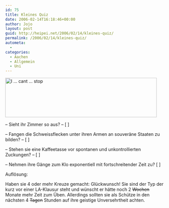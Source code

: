 ```yaml
---
id: 75
title: Kleines Quiz
date: 2006-02-14T16:18:46+00:00
author: Jojo
layout: post
guid: http://heipei.net/2006/02/14/kleines-quiz/
permalink: /2006/02/14/kleines-quiz/
autometa:
  - 
categories:
  - Aachen
  - Allgemein
  - Uni
---
```

[<img src="https://static.flickr.com/42/99693819_0e68f7c318.jpg" width="480" height="125" alt="I ... cant ... stop" />](https://secure.flickr.com/photos/heipei/99693819/ "Photo Sharing")
  
&#8211; Sieht ihr Zimmer so aus? &#8211; [ ]
  
&#8211; Fangen die Schweissflecken unter ihren Armen an souveräne Staaten zu bilden? &#8211; [ ]
  
&#8211; Stehen sie eine Kaffeetasse vor spontanen und unkontrollierten Zuckungen? &#8211; [ ]
  
&#8211; Nehmen ihre Gänge zum Klo exponentiell mit fortschreitender Zeit zu? [ ]

Auflösung:
  
Haben sie 4 oder mehr Kreuze gemacht: Glückwunsch! Sie sind der Typ der kurz vor einer LA-Klausur steht und wünscht er hätte noch 2 <s>Wochen</s> Monate mehr Zeit zum Üben. Allerdings sollten sie als Schütze in den nächsten 4 <s>Tagen</s> Stunden auf ihre geistige Unversehrtheit achten.